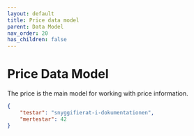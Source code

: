 ```yaml
---
layout: default
title: Price data model
parent: Data Model
nav_order: 20
has_children: false
---
```


# Price Data Model

The price is the main model for working with price information.

```json
{
    "testar": "snyggifierat-i-dokumentationen",
    "mertestar": 42
}
```
